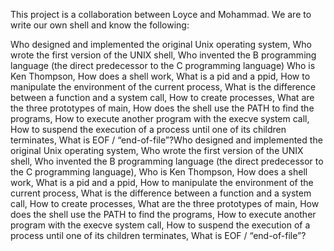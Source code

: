 This project is a collaboration between Loyce and Mohammad. We are to write our own shell and know the following:

Who designed and implemented the original Unix operating system, Who wrote the first version of the UNIX shell, Who invented the B programming language (the direct predecessor to the C programming language) Who is Ken Thompson, How does a shell work, What is a pid and a ppid, How to manipulate the environment of the current process, What is the difference between a function and a system call, How to create processes, What are the three prototypes of main, How does the shell use the PATH to find the programs, How to execute another program with the execve system call, How to suspend the execution of a process until one of its children terminates, What is EOF / “end-of-file”?Who designed and implemented the original Unix operating system, Who wrote the first version of the UNIX shell, Who invented the B programming language (the direct predecessor to the C programming language), Who is Ken Thompson, How does a shell work, What is a pid and a ppid, How to manipulate the environment of the current process, What is the difference between a function and a system call, How to create processes, What are the three prototypes of main, How does the shell use the PATH to find the programs, How to execute another program with the execve system call, How to suspend the execution of a process until one of its children terminates, What is EOF / “end-of-file”?
